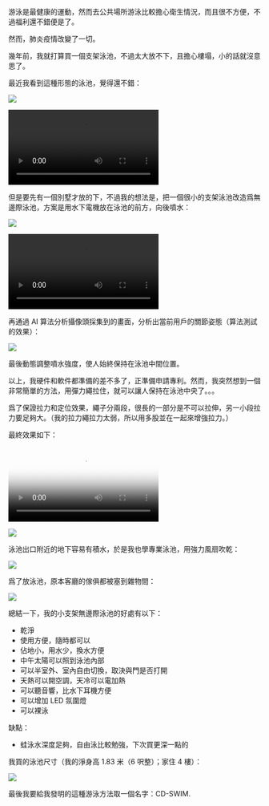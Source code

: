 
游泳是最健康的運動，然而去公共場所游泳比較擔心衛生情況，而且很不方便，不過福利還不錯便是了。

然而，肺炎疫情改變了一切。

幾年前，我就打算買一個支架泳池，不過太大放不下，且擔心樓塌，小的話就沒意思了。

最近我看到這種形態的泳池，覺得還不錯：

<img src="sub/target.jpg" style="max-width:100%">

<video src="sub/target.mp4" style="max-width:100%" controls></video>

但是要先有一個別墅才放的下，不過我的想法是，把一個很小的支架泳池改造爲無邊際泳池，方案是用水下電機放在泳池的前方，向後噴水：

<img src="sub/motor.jpg" style="max-width:100%">

<video src="sub/motor.mp4" style="max-width:100%" controls></video>


再通過 AI 算法分析攝像頭採集到的畫面，分析出當前用戶的關節姿態（算法測試的效果）：

<img src="sub/deep_learning.jpg" style="max-width:100%">


最後動態調整噴水強度，使人始終保持在泳池中間位置。

以上，我硬件和軟件都準備的差不多了，正準備申請專利。然而，我突然想到一個非常簡單的方法，用彈力繩拉住，就可以讓人保持在泳池中央了。。。

爲了保證拉力和定位效果，繩子分兩段，很長的一部分是不可以拉伸，另一小段拉力要足夠大。（我的拉力繩拉力太弱，所以用多股並在一起來增強拉力。）

最終效果如下：

<video src="sub/final_sm.mp4" poster="sub/final_poster.jpg" style="max-width:100%" controls></video>

<img src="sub/final.jpg" style="max-width:100%">

泳池出口附近的地下容易有積水，於是我也學專業泳池，用強力風扇吹乾：

<img src="sub/fan.jpg" style="max-width:100%">

爲了放泳池，原本客廳的傢俱都被塞到雜物間：

<img src="sub/sundries.jpg" style="max-width:100%">

總結一下，我的小支架無邊際泳池的好處有以下：
 - 乾淨
 - 使用方便，隨時都可以
 - 佔地小，用水少，換水方便
 - 中午太陽可以照到泳池內部
 - 可以半室外、室內自由切換，取決與門是否打開
 - 天熱可以開空調，天冷可以電加熱
 - 可以聽音響，比水下耳機方便
 - 可以增加 LED 氛圍燈
 - 可以裸泳

缺點：
 - 蛙泳水深度足夠，自由泳比較勉強，下次買更深一點的

我買的泳池尺寸（我的淨身高 1.83 米（6 呎整）；家住 4 樓）：

<img src="sub/size.jpg" style="max-width:100%">

最後我要給我發明的這種游泳方法取一個名字：CD-SWIM.
